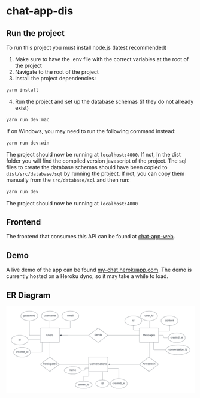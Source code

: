 # chat-app-dis

## Run the project

To run this project you must install node.js (latest recommended)

1. Make sure to have the .env file with the correct variables at the root of the project
2. Navigate to the root of the project
3. Install the project dependencies:

```zsh
yarn install
```

4. Run the project and set up the database schemas (if they do not already exist)

```zsh
yarn run dev:mac
```

If on Windows, you may need to run the following command instead:

```zsh
yarn run dev:win
```
The project should now be running at `localhost:4000`. If not, In the dist folder you will find the compiled version javascript of the project. The sql files to create the database schemas should have been copied to `dist/src/database/sql` by running the project. If not, you can copy them manually from the `src/database/sql` and then run:

```zsh
yarn run dev
```

The project should now be running at `localhost:4000`

## Frontend

The frontend that consumes this API can be found at [chat-app-web](https://github.com/a-lundsgaard/chat-app-web).

## Demo

A live demo of the app can be found [my-chat.herokuapp.com](https://my-chat.herokuapp.com/). The demo is currently hosted on a Heroku dyno, so it may take a while to load.

## ER Diagram

![ER Diagram](./readme_assets/DIS_PROJECT_ER.png)